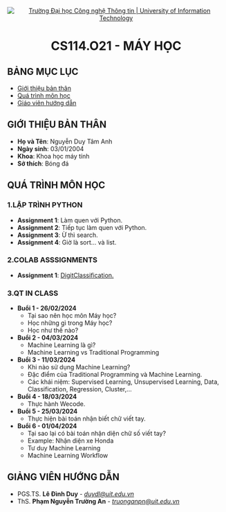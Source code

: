 <p align="center">
  <a href="https://www.uit.edu.vn/" title="Trường Đại học Công nghệ Thông tin" style="border: 5;">
    <img src="https://i.imgur.com/WmMnSRt.png" alt="Trường Đại học Công nghệ Thông tin | University of Information Technology">
  </a>
</p>

<!-- Title -->
<h1 align="center"><b>CS114.O21 - MÁY HỌC</b></h1>

## BẢNG MỤC LỤC

- [Giới thiệu bản thân](#gioithiebanthan)
- [Quá trình môn học](#quatrinhmonhoc)
- [Giáo viên hướng dẫn](#giaovienhuongdan)

## GIỚI THIỆU BẢN THÂN

<a name = "gioithieubanthan"></a>

- **Họ và Tên**: Nguyễn Duy Tâm Anh
- **Ngày sinh**: 03/01/2004
- **Khoa**: Khoa học máy tính
- **Sở thích**: Bóng đá

## QUÁ TRÌNH MÔN HỌC

<a name ="quatrinh"></a>

### 1.LẬP TRÌNH PYTHON

<a name ="colab"></a>

- **Assignment 1**: Làm quen với Python.
- **Assignment 2**: Tiếp tục làm quen với Python.
- **Assignment 3**: Ừ thì search.
- **Assignment 4**: Giờ là sort... và list.

### 2.COLAB ASSSIGNMENTS

<a name ="QT"></a>


- **Assignment 1**: <a href='https://colab.research.google.com/drive/12k1bQm0BUKKzcmB50VhcgTMn5SPv51mb'>DigitClassification.</a>

### 3.QT IN CLASS

- **Buổi 1 - 26/02/2024**
  - Tại sao nên học môn Máy học?
  - Học những gì trong Máy học?
  - Học như thế nào?
- **Buổi 2 - 04/03/2024**
  - Machine Learning là gì?
  - Machine Learning vs Traditional Programming
- **Buổi 3 - 11/03/2024**
  - Khi nào sử dụng Machine Learning?
  - Đặc điểm của Traditional Programming và Machine Learning.
  - Các khái niệm: Supervised Learning, Unsupervised Learning, Data, Classification, Regression, Cluster,...
- **Buổi 4 - 18/03/2024**
  - Thực hành Wecode.
- **Buổi 5 - 25/03/2024**
  - Thực hiện bài toán nhận biết chữ viết tay.
- **Buổi 6 - 01/04/2024**
  - Tại sao lại có bài toán nhận diện chữ số viết tay?
  - Example: Nhận diện xe Honda
  - Tư duy Machine Learning
  - Machine Learning Workflow

## GIẢNG VIÊN HƯỚNG DẪN

<a name="giangvien"></a>

- PGS.TS. **Lê Đình Duy** - *duydl@uit.edu.vn*
- ThS. **Phạm Nguyễn Trường An** - *truonganpn@uit.edu.vn*
